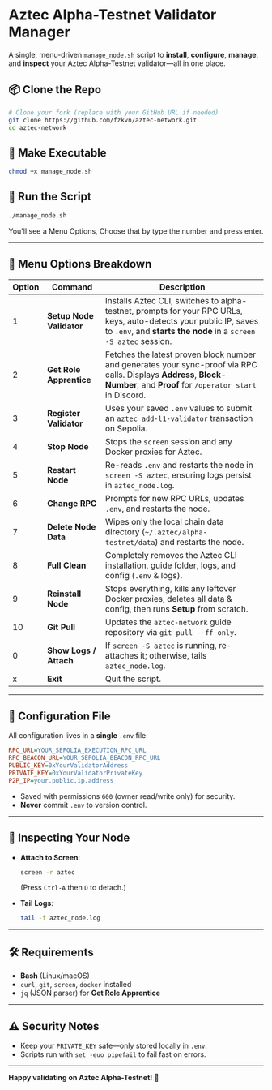 # Aztec Alpha-Testnet Validator Manager

A single, menu-driven `manage_node.sh` script to **install**, **configure**, **manage**, and **inspect** your Aztec Alpha-Testnet validator—all in one place.

## 📦 Clone the Repo

```bash
# Clone your fork (replace with your GitHub URL if needed)
git clone https://github.com/fzkvn/aztec-network.git
cd aztec-network
```

## 🔧 Make Executable

```bash
chmod +x manage_node.sh
```

## 🚀 Run the Script

```bash
./manage_node.sh
```

You'll see a Menu Options, Choose that by type the number and press enter.

---

## 📖 Menu Options Breakdown

| Option | Command                  | Description                                                                                                                                                                           |
| ------ | ------------------------ | ------------------------------------------------------------------------------------------------------------------------------------------------------------------------------------- |
| 1      | **Setup Node Validator** | Installs Aztec CLI, switches to alpha-testnet, prompts for your RPC URLs, keys, auto-detects your public IP, saves to `.env`, and **starts the node** in a `screen -S aztec` session. |
| 2      | **Get Role Apprentice**  | Fetches the latest proven block number and generates your sync-proof via RPC calls. Displays **Address**, **Block-Number**, and **Proof** for `/operator start` in Discord.           |
| 3      | **Register Validator**   | Uses your saved `.env` values to submit an `aztec add-l1-validator` transaction on Sepolia.                                                                                           |
| 4      | **Stop Node**            | Stops the `screen` session and any Docker proxies for Aztec.                                                                                                                          |
| 5      | **Restart Node**         | Re-reads `.env` and restarts the node in `screen -S aztec`, ensuring logs persist in `aztec_node.log`.                                                                                |
| 6      | **Change RPC**           | Prompts for new RPC URLs, updates `.env`, and restarts the node.                                                                                                                      |
| 7      | **Delete Node Data**     | Wipes only the local chain data directory (`~/.aztec/alpha-testnet/data`) and restarts the node.                                                                                      |
| 8      | **Full Clean**           | Completely removes the Aztec CLI installation, guide folder, logs, and config (`.env` & logs).                                                                                        |
| 9      | **Reinstall Node**       | Stops everything, kills any leftover Docker proxies, deletes all data & config, then runs **Setup** from scratch.                                                                     |
| 10     | **Git Pull**             | Updates the `aztec-network` guide repository via `git pull --ff-only`.                                                                                                                |
| 0      | **Show Logs / Attach**   | If `screen -S aztec` is running, re-attaches it; otherwise, tails `aztec_node.log`.                                                                                                   |
| x      | **Exit**                 | Quit the script.                                                                                                                                                                      |

---

## 📄 Configuration File

All configuration lives in a **single** `.env` file:

```ini
RPC_URL=YOUR_SEPOLIA_EXECUTION_RPC_URL
RPC_BEACON_URL=YOUR_SEPOLIA_BEACON_RPC_URL
PUBLIC_KEY=0xYourValidatorAddress
PRIVATE_KEY=0xYourValidatorPrivateKey
P2P_IP=your.public.ip.address
```

* Saved with permissions `600` (owner read/write only) for security.
* **Never** commit `.env` to version control.

---

## 📜 Inspecting Your Node

* **Attach to Screen**:

  ```bash
  screen -r aztec
  ```

  (Press `Ctrl-A` then `D` to detach.)

* **Tail Logs**:

  ```bash
  tail -f aztec_node.log
  ```

---

## 🛠️ Requirements

* **Bash** (Linux/macOS)
* `curl`, `git`, `screen`, `docker` installed
* `jq` (JSON parser) for **Get Role Apprentice**

---

## ⚠️ Security Notes

* Keep your `PRIVATE_KEY` safe—only stored locally in `.env`.
* Scripts run with `set -euo pipefail` to fail fast on errors.

---

**Happy validating on Aztec Alpha-Testnet!** 🚀
